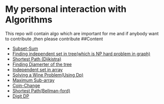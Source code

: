 # My personal interaction with Algorithms
This repo will contain algo which are important for me and if anybody want to contribute ,then please contribute
##Content
* [Subset-Sum](https://github.com/sunil-dinday/my-algo-collection/blob/master/subset-sum.cpp)
* [Finding independent set in tree(which is NP hard problem in graph)](https://github.com/sunil-dinday/my-algo-collection/blob/master/independent-set-in-trees.cpp)
* [Shortest Path (Dijkistra)](https://github.com/sunil-dinday/my-algo-collection/blob/master/shortest-path(Dijkstra).cpp)
* [Finding Diamerter of the tree](https://github.com/sunil-dinday/my-algo-collection/blob/master/tree-diameter.cpp)
* [Independent set in array](https://github.com/sunil-dinday/my-algo-collection/blob/master/Independent-set-in-array.cpp)
* [Solving a Wine Problem(Using Dp)](https://github.com/sunil-dinday/my-algo-collection/blob/master/dp-wine.cpp)
* [Maximum Sub-array](https://github.com/sunil-dinday/my-algo-collection/blob/master/maximum-subarray.cpp)
* [Coin-Change](https://github.com/sunil-dinday/my-algo-collection/blob/master/Coins-Change.cpp)
* [Shortest Path(Bellman-ford)](https://github.com/sunil-dinday/my-algo-collection/blob/master/Bellman-Ford(Shortest%20Path).cpp)
* [Digit DP](https://github.com/sunil-dinday/my-algo-collection/blob/master/digitdp.cpp)
